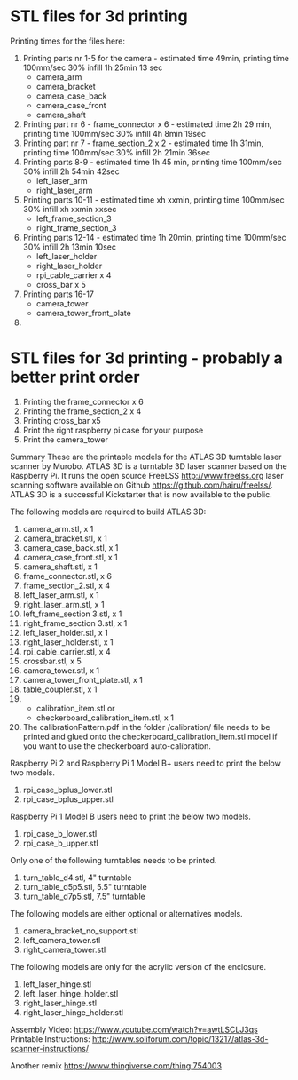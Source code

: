 # STL files for 3d printing

Printing times for the files here: 
1. Printing parts nr 1-5 for the camera - estimated time 49min, printing time 100mm/sec 30% infill 1h 25min 13 sec
   - camera_arm
   - camera_bracket
   - camera_case_back
   - camera_case_front
   - camera_shaft
2. Printing part nr 6 - frame_connector x 6 - estimated time 2h 29 min, printing time 100mm/sec 30% infill 4h 8min 19sec
3. Printing part nr 7 - frame_section_2 x 2 - estimated time 1h 31min, printing time 100mm/sec 30% infill 2h 21min 36sec
4. Printing parts 8-9 - estimated time 1h 45 min, printing time 100mm/sec 30% infill 2h 54min 42sec
   - left_laser_arm
   - right_laser_arm 
5. Printing parts 10-11 - estimated time xh xxmin, printing time 100mm/sec 30% infill xh xxmin xxsec
   - left_frame_section_3
   - right_frame_section_3
6. Printing parts 12-14 - estimated time 1h 20min, printing time 100mm/sec 30% infill 2h 13min 10sec
   - left_laser_holder
   - right_laser_holder
   - rpi_cable_carrier x 4
   - cross_bar x 5
7. Printing parts 16-17
   - camera_tower
   - camera_tower_front_plate
9.    

# STL files for 3d printing - probably a better print order

1. Printing the frame_connector x 6 
2. Printing the frame_section_2 x 4
3. Printing cross_bar x5
4. Print the right raspberry pi case for your purpose
5. Print the camera_tower 


Summary
These are the printable models for the ATLAS 3D turntable laser scanner by Murobo. ATLAS 3D is a turntable 3D laser scanner based on the Raspberry Pi. It runs the open source FreeLSS http://www.freelss.org laser scanning software available on Github https://github.com/hairu/freelss/. ATLAS 3D is a successful Kickstarter that is now available to the public.

The following models are required to build ATLAS 3D:

1. camera_arm.stl, x 1
2. camera_bracket.stl, x 1
3. camera_case_back.stl, x 1
4. camera_case_front.stl, x 1
5. camera_shaft.stl, x 1
6. frame_connector.stl, x 6
7. frame_section_2.stl, x 4
8. left_laser_arm.stl, x 1
9. right_laser_arm.stl, x 1
10. left_frame_section 3.stl, x 1
11. right_frame_section 3.stl, x 1
12. left_laser_holder.stl, x 1
13. right_laser_holder.stl, x 1
14. rpi_cable_carrier.stl, x 4
15. crossbar.stl, x 5
16. camera_tower.stl, x 1
17. camera_tower_front_plate.stl, x 1
18. table_coupler.stl, x 1
19. 
    - calibration_item.stl or 
    - checkerboard_calibration_item.stl, x 1
20. The calibrationPattern.pdf in the folder /calibration/ file needs to be printed and glued onto the checkerboard_calibration_item.stl model if you want to use the checkerboard auto-calibration.

Raspberry Pi 2 and Raspberry Pi 1 Model B+ users need to print the below two models.

1. rpi_case_bplus_lower.stl
2. rpi_case_bplus_upper.stl

Raspberry Pi 1 Model B users need to print the below two models.

1. rpi_case_b_lower.stl
2. rpi_case_b_upper.stl


Only one of the following turntables needs to be printed.

1. turn_table_d4.stl, 4" turntable
2. turn_table_d5p5.stl, 5.5" turntable
3. turn_table_d7p5.stl, 7.5" turntable

The following models are either optional or alternatives models.

1. camera_bracket_no_support.stl
2. left_camera_tower.stl
3. right_camera_tower.stl

The following models are only for the acrylic version of the enclosure.
1. left_laser_hinge.stl
2. left_laser_hinge_holder.stl
3. right_laser_hinge.stl
4. right_laser_hinge_holder.stl

Assembly Video: https://www.youtube.com/watch?v=awtLSCLJ3qs
Printable Instructions: http://www.soliforum.com/topic/13217/atlas-3d-scanner-instructions/

Another remix 
https://www.thingiverse.com/thing:754003
